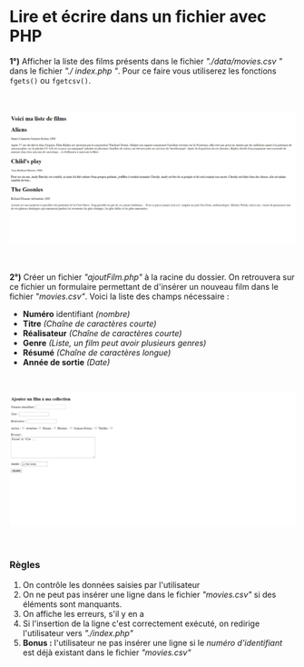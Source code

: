# Lire et écrire dans un fichier avec PHP

**1°)** Afficher la liste des films présents dans le fichier  *"./data/movies.csv "* dans le fichier *"./ index.php "*. Pour ce faire vous utiliserez les fonctions `fgets()` ou `fgetcsv()`.

<br>
<p align="center">
    <img width="700" src="assets/demo/index.jpg">
</p>
<br>

**2°)** Créer un fichier *"ajoutFilm.php"* à la racine du dossier. On retrouvera sur ce fichier un formulaire permettant de d'insérer un nouveau film dans le fichier *"movies.csv"*. Voici la liste des champs nécessaire :

- **Numéro** identifiant *(nombre)*
- **Titre** *(Chaîne de caractères courte)*
- **Réalisateur** *(Chaîne de caractères courte)*
- **Genre** *(Liste, un film peut avoir plusieurs genres)*
- **Résumé** *(Chaîne de caractères longue)*
- **Année de sortie** *(Date)* 

<br>
<p align="center">
    <img width="700" src="assets/demo/addMovie.jpg">
</p>
<br>

### Règles
1. On contrôle les données saisies par l'utilisateur
2. On ne peut pas insérer une ligne dans le fichier *"movies.csv"* si des éléments sont manquants.
3. On affiche les erreurs, s'il y en a 
4. Si l'insertion de la ligne c'est correctement exécuté, on redirige l'utilisateur vers *"./index.php"*
5. **Bonus :** l'utilisateur ne pas insérer une ligne si le *numéro d'identifiant* est déjà existant dans le fichier *"movies.csv"*
